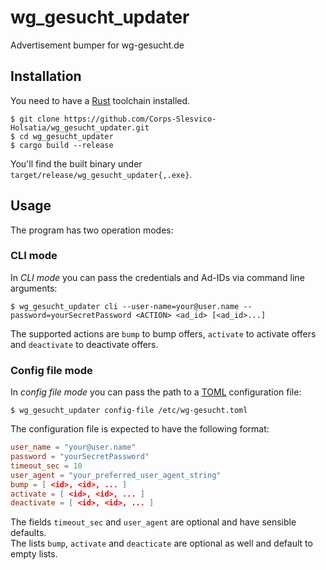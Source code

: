 # wg_gesucht_updater
Advertisement bumper for wg-gesucht.de

## Installation
You need to have a [Rust](https://www.rust-lang.org/) toolchain installed.
```commandline
$ git clone https://github.com/Corps-Slesvico-Holsatia/wg_gesucht_updater.git
$ cd wg_gesucht_updater
$ cargo build --release
```
You'll find the built binary under `target/release/wg_gesucht_updater{,.exe}`.

## Usage
The program has two operation modes:

### CLI mode
In *CLI mode* you can pass the credentials and Ad-IDs via command line arguments:
```commandline
$ wg_gesucht_updater cli --user-name=your@user.name --password=yourSecretPassword <ACTION> <ad_id> [<ad_id>...]
```
The supported actions are `bump` to bump offers, `activate` to activate offers and `deactivate` to deactivate offers.

### Config file mode
In *config file mode* you can pass the path to a [TOML](https://toml.io/en/) configuration file:
```commandline
$ wg_gesucht_updater config-file /etc/wg-gesucht.toml
```
The configuration file is expected to have the following format:
```toml
user_name = "your@user.name"
password = "yourSecretPassword"
timeout_sec = 10
user_agent = "your_preferred_user_agent_string"
bump = [ <id>, <id>, ... ]
activate = [ <id>, <id>, ... ]
deactivate = [ <id>, <id>, ... ]
```
The fields `timeout_sec` and `user_agent` are optional and have sensible defaults.  
The lists `bump`, `activate` and `deacticate` are optional as well and default to empty lists.